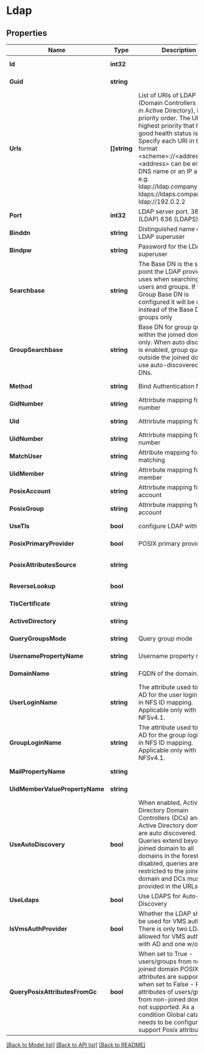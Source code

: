 # Ldap

## Properties
Name | Type | Description | Notes
------------ | ------------- | ------------- | -------------
**Id** | **int32** |  | [optional] [default to null]
**Guid** | **string** |  | [optional] [default to null]
**Urls** | **[]string** | List of URIs of LDAP servers (Domain Controllers (DCs) in Active Directory), in priority order. The URI with highest priority that has a good health status is used. Specify each URI in the format &lt;scheme&gt;://&lt;address&gt;. &lt;address&gt; can be either a DNS name or an IP address. e.g. ldap://ldap.company.com, ldaps://ldaps.company.com, ldap://192.0.2.2 | [optional] [default to null]
**Port** | **int32** | LDAP server port. 389 (LDAP)  636 (LDAPS) | [optional] [default to 389]
**Binddn** | **string** | Distinguished name of LDAP superuser | [optional] [default to null]
**Bindpw** | **string** | Password for the LDAP superuser | [optional] [default to null]
**Searchbase** | **string** | The Base DN is the starting point the LDAP provider uses when searching for users and groups. If the Group Base DN is configured it will be used instead of the Base DN, for groups only | [optional] [default to null]
**GroupSearchbase** | **string** | Base DN for group queries within the joined domain only. When auto discovery is enabled, group queries outside the joined domain use auto-discovered Base DNs. | [optional] [default to null]
**Method** | **string** | Bind Authentication Method | [optional] [default to null]
**GidNumber** | **string** | Attrirbute mapping for gid number | [optional] [default to gidNumber]
**Uid** | **string** | Attrirbute mapping for uid | [optional] [default to uid]
**UidNumber** | **string** | Attrirbute mapping for uid number | [optional] [default to uidNumber]
**MatchUser** | **string** | Attribute mapping for user matching | [optional] [default to uid]
**UidMember** | **string** | Attrirbute mapping for uid member | [optional] [default to memberUID]
**PosixAccount** | **string** | Attrirbute mapping for posix account | [optional] [default to posixAccount]
**PosixGroup** | **string** | Attrirbute mapping for posix account | [optional] [default to posixGroup]
**UseTls** | **bool** | configure LDAP with TLS | [optional] [default to false]
**PosixPrimaryProvider** | **bool** | POSIX primary provider | [optional] [default to null]
**PosixAttributesSource** | **string** |  | [optional] [default to JOINED_DOMAIN]
**ReverseLookup** | **bool** |  | [optional] [default to false]
**TlsCertificate** | **string** |  | [optional] [default to null]
**ActiveDirectory** | **string** |  | [optional] [default to null]
**QueryGroupsMode** | **string** | Query group mode | [optional] [default to null]
**UsernamePropertyName** | **string** | Username property name | [optional] [default to cn]
**DomainName** | **string** | FQDN of the domain. | [optional] [default to null]
**UserLoginName** | **string** | The attribute used to query AD for the user login name in NFS ID mapping. Applicable only with AD and NFSv4.1. | [optional] [default to uid]
**GroupLoginName** | **string** | The attribute used to query AD for the group login name in NFS ID mapping. Applicable only with AD and NFSv4.1. | [optional] [default to cn]
**MailPropertyName** | **string** |  | [optional] [default to mail]
**UidMemberValuePropertyName** | **string** |  | [optional] [default to uid]
**UseAutoDiscovery** | **bool** | When enabled, Active Directory Domain Controllers (DCs) and Active Directory domains are auto discovered. Queries extend beyond the joined domain to all domains in the forest. When disabled, queries are restricted to the joined domain and DCs must be provided in the URLs field. | [optional] [default to null]
**UseLdaps** | **bool** | Use LDAPS for Auto-Discovery | [optional] [default to null]
**IsVmsAuthProvider** | **bool** | Whether the LDAP should be used for VMS auth. There is only two LDAPs allowed for VMS auth: one with AD and one w/o. | [optional] [default to false]
**QueryPosixAttributesFromGc** | **bool** | When set to True - users/groups from non-joined domain POSIX attributes are supported, when set to False - Posix attributes of users/groups from non-joined domain are not supported. As a condition Global catalog needs to be configured to support Posix attributes.  | [optional] [default to false]

[[Back to Model list]](../README.md#documentation-for-models) [[Back to API list]](../README.md#documentation-for-api-endpoints) [[Back to README]](../README.md)

